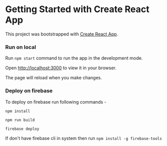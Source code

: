 # Getting Started with Create React App

This project was bootstrapped with [Create React App](https://github.com/facebook/create-react-app).

### Run on local

Run `npm start` command to run the app in the development mode.

Open [http://localhost:3000](http://localhost:3000) to view it in your browser.

The page will reload when you make changes.

### Deploy on firebase

To deploy on firebase run following commands -
```
npm install

npm run build

firebase deploy
```

If don't have firebase cli in system then run `npm install -g firebase-tools`
